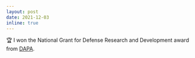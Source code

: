 ```yaml
---
layout: post
date: 2021-12-03
inline: true
---
```


:trophy: I won the National Grant for Defense Research and Development award from [DAPA](https://www.dapa.go.kr/dapa_en/main.do).

